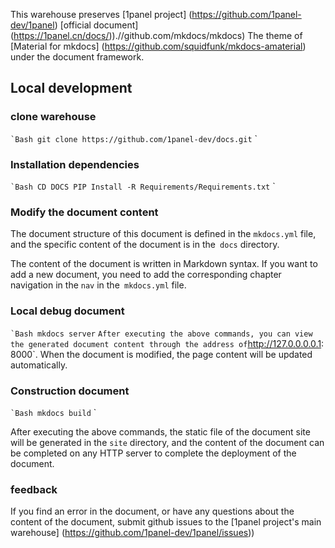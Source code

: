 This warehouse preserves [1panel project] (https://github.com/1panel-dev/1panel) [official document] (https://1panel.cn/docs/)).//github.com/mkdocs/mkdocs) The theme of [Material for mkdocs] (https://github.com/squidfunk/mkdocs-amaterial) under the document framework.

## Local development

### clone warehouse
`` `Bash
git clone https://github.com/1panel-dev/docs.git
`` `

### Installation dependencies
`` `Bash
CD DOCS
PIP Install -R Requirements/Requirements.txt
`` `

### Modify the document content

The document structure of this document is defined in the `mkdocs.yml` file, and the specific content of the document is in the` docs` directory.

The content of the document is written in Markdown syntax. If you want to add a new document, you need to add the corresponding chapter navigation in the `nav` in the` mkdocs.yml` file.

### Local debug document
`` `Bash
mkdocs server
`` `
After executing the above commands, you can view the generated document content through the address of `http://127.0.0.0.0.1: 8000`. When the document is modified, the page content will be updated automatically.

### Construction document
`` `Bash
mkdocs build
`` `

After executing the above commands, the static file of the document site will be generated in the `site` directory, and the content of the document can be completed on any HTTP server to complete the deployment of the document.

### feedback

If you find an error in the document, or have any questions about the content of the document, submit github issues to the [1panel project's main warehouse] (https://github.com/1panel-dev/1panel/issues))